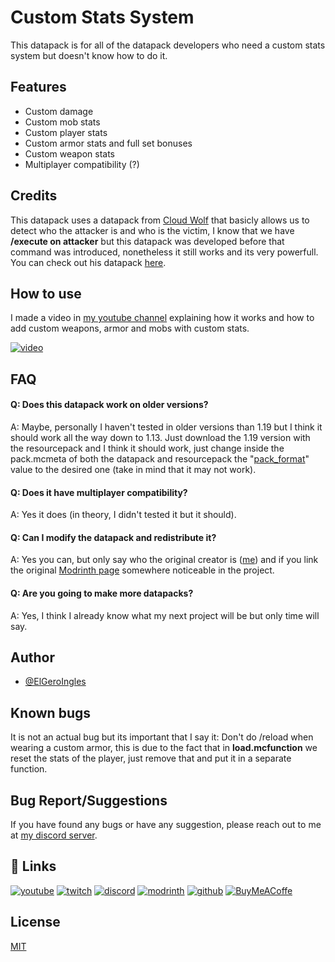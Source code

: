 # Custom Stats System

This datapack is for all of the datapack developers who need a custom stats system but doesn't know how to do it.

## Features

- Custom damage
- Custom mob stats
- Custom player stats
- Custom armor stats and full set bonuses
- Custom weapon stats
- Multiplayer compatibility (?)

## Credits

This datapack uses a datapack from [Cloud Wolf](https://www.youtube.com/@CloudWolfMinecraft) that basicly allows us to detect who the attacker is and who is the victim, I know that we have **/execute on attacker** but this datapack was developed before that command was introduced, nonetheless it still works and its very powerfull. You can check out his datapack [here](https://youtu.be/YZfCBBvOMN4).

## How to use

I made a video in [my youtube channel](https://www.youtube.com/@elgeroingles) explaining how it works and how to add custom weapons, armor and mobs with custom stats.

[![video](https://img.youtube.com/vi/NzVVGIwblR4/0.jpg)](https://www.youtube.com/watch?v=NzVVGIwblR4)

## FAQ

#### Q: Does this datapack work on older versions?

A: Maybe, personally I haven't tested in older versions than 1.19 but I think it should work all the way down to 1.13. Just download the 1.19 version with the resourcepack and I think it should work, just change inside the pack.mcmeta of both the datapack and resourcepack the "[pack_format](https://minecraft.fandom.com/wiki/Pack_format)" value to the desired one (take in mind that it may not work).

#### Q: Does it have multiplayer compatibility?

A: Yes it does (in theory, I didn't tested it but it should).

#### Q: Can I modify the datapack and redistribute it?

A: Yes you can, but only say who the original creator is ([me](https://github.com/ElGeroIngles)) and if you link the original [Modrinth page](https://modrinth.com/datapack/css) somewhere noticeable in the project.

#### Q: Are you going to make more datapacks?

A: Yes, I think I already know what my next project will be but only time will say.

## Author

- [@ElGeroIngles](https://github.com/ElGeroIngles)


## Known bugs

It is not an actual bug but its important that I say it: Don't do /reload when wearing a custom armor, this is due to the fact that in **load.mcfunction** we reset the stats of the player, just remove that and put it in a separate function.


## Bug Report/Suggestions

If you have found any bugs or have any suggestion, please reach out to me at [my discord server](https://discord.gg/bGd2QyqjCg).


## 🔗 Links
[![youtube](https://img.shields.io/badge/youtube-ff0000?style=for-the-badge&logo=youtube&logoColor=white)](https://www.youtube.com/@ElGeroIngles)
[![twitch](https://img.shields.io/badge/twitch-6441a5?style=for-the-badge&logo=twitch&logoColor=white)](https://www.twitch.tv/elgeroingles)
[![discord](https://img.shields.io/badge/discord-7289DA?style=for-the-badge&logo=discord&logoColor=white)](https://discord.gg/bGd2QyqjCg)
[![modrinth](https://img.shields.io/badge/modrinth-5AD770?style=for-the-badge&logo=modrinth&logoColor=white)](https://modrinth.com/user/ElGeroIngles)
[![github](https://img.shields.io/badge/github-000000?style=for-the-badge&logo=github&logoColor=white)](https://github.com/ElGeroIngles)
[![BuyMeACoffe](https://img.shields.io/badge/BuyMeACoffe-ffdd02?style=for-the-badge&logo=buymeacoffee&logoColor=white)](https://www.buymeacoffee.com/ElGeroIngles)

## License

[MIT](https://choosealicense.com/licenses/mit/)

